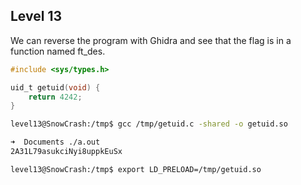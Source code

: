 ## Level 13

We can reverse the program with Ghidra and see that the flag is in a function named ft_des.

```c
#include <sys/types.h>

uid_t getuid(void) {
	return 4242;
}
```

```bash
level13@SnowCrash:/tmp$ gcc /tmp/getuid.c -shared -o getuid.so
```

```bash
➜  Documents ./a.out
2A31L79asukciNyi8uppkEuSx
```

```bash
level13@SnowCrash:/tmp$ export LD_PRELOAD=/tmp/getuid.so
```
